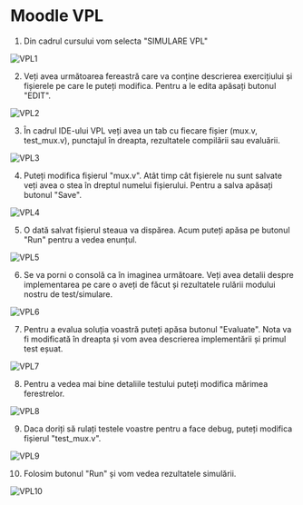 # Moodle VPL

1. Din cadrul cursului vom selecta "SIMULARE VPL"

![VPL1](../media/VPL1.png)

2. Veți avea următoarea fereastră care va conține descrierea exercițiului și fișierele pe care le puteți modifica. Pentru a le edita apăsați butonul "EDIT".

![VPL2](../media/VPL2.png)

3. În cadrul IDE-ului VPL veți avea un tab cu fiecare fișier (mux.v, test_mux.v), punctajul în dreapta, rezultatele compilării sau evaluării.

![VPL3](../media/VPL3.png)

4. Puteți modifica fișierul "mux.v". Atât timp cât fișierele nu sunt salvate veți avea o stea în dreptul numelui fișierului. Pentru a salva apăsați butonul "Save".

![VPL4](../media/VPL4.png)

5. O dată salvat fișierul steaua va dispărea. Acum puteți apăsa pe butonul "Run" pentru a vedea enunțul.

![VPL5](../media/VPL5.png)

6. Se va porni o consolă ca în imaginea următoare. Veți avea detalii despre implementarea pe care o aveți de făcut și rezultatele rulării modului nostru de test/simulare.

![VPL6](../media/VPL6.png)

7. Pentru a evalua soluția voastră puteți apăsa butonul "Evaluate". Nota va fi modificată în dreapta și vom avea descrierea implementării și primul test eșuat.

![VPL7](../media/VPL7.png)

8. Pentru a vedea mai bine detaliile testului puteți modifica mărimea ferestrelor.

![VPL8](../media/VPL8.png)

9. Daca doriți să rulați testele voastre pentru a face debug, puteți modifica fișierul "test_mux.v".

![VPL9](../media/VPL9.png)

10. Folosim butonul "Run" și vom vedea rezultatele simulării.

![VPL10](../media/VPL10.png)